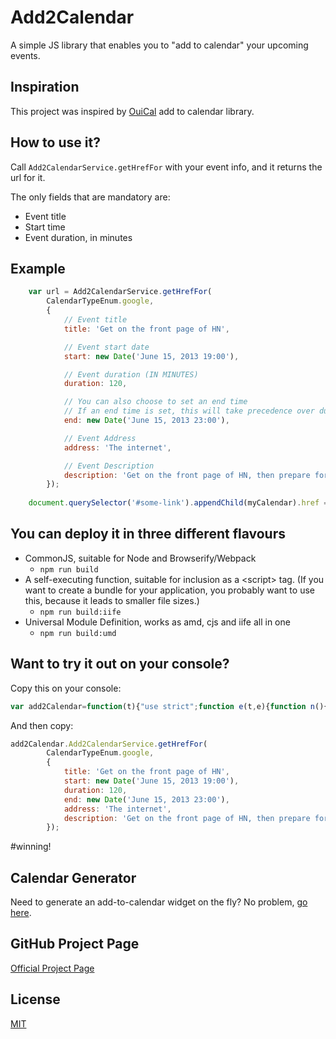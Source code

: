 # Add2Calendar

A simple JS library that enables you to "add to calendar" your upcoming events.

## Inspiration

This project was inspired by [OuiCal](https://github.com/carlsednaoui/add-to-calendar-buttons) add to calendar library.

## How to use it?

Call ```Add2CalendarService.getHrefFor``` with your event info, and it returns the url for it.

The only fields that are mandatory are:

  - Event title
  - Start time
  - Event duration, in minutes

## Example
```javascript
    var url = Add2CalendarService.getHrefFor(
    	CalendarTypeEnum.google, 
        {
			// Event title
          	title: 'Get on the front page of HN',

            // Event start date
            start: new Date('June 15, 2013 19:00'),

            // Event duration (IN MINUTES)
            duration: 120,

            // You can also choose to set an end time
            // If an end time is set, this will take precedence over duration
            end: new Date('June 15, 2013 23:00'),     

            // Event Address
            address: 'The internet',

            // Event Description
            description: 'Get on the front page of HN, then prepare for world domination.'      
    	});
        
   	document.querySelector('#some-link').appendChild(myCalendar).href = url;
```


## You can deploy it in three different flavours

*  CommonJS, suitable for Node and Browserify/Webpack
 	* ```npm run build```
* A self-executing function, suitable for inclusion as a \<script> tag. (If you want to create a bundle for your application, you probably want to use this, because it leads to smaller file sizes.)
	* ```npm run build:iife```
* Universal Module Definition, works as amd, cjs and iife all in one
	*  ```npm run build:umd```

## Want to try it out on your console?

Copy this on your console:


``` javascript
var add2Calendar=function(t){"use strict";function e(t,e){function n(){this.constructor=t}for(var r in e)e.hasOwnProperty(r)&&(t[r]=e[r]);t.prototype=null===e?Object.create(e):(n.prototype=e.prototype,new n)}var n=/-|:|\.\d+/g,r=function(){function t(t){this.event=t,this.startTime=this.formatTime(t.start),this.endTime=this.calculateEndTime(t)}return Object.defineProperty(t.prototype,"href",{get:function(){},enumerable:!0,configurable:!0}),t.prototype.formatTime=function(t){return t.toISOString().replace(n,"")},t.prototype.calculateEndTime=function(t){return t.end?this.formatTime(t.end):this.formatTime(new Date(t.start.getTime()+6e4*t.duration))},t}(),i=function(t){function n(e){t.call(this,e),this.event=e}return e(n,t),Object.defineProperty(n.prototype,"href",{get:function(){return encodeURI(["https://www.google.com/calendar/render?action=TEMPLATE","&text="+(this.event.title||""),"&dates="+(this.startTime||""),"/"+(this.endTime||""),"&details="+(this.event.description||""),"&location="+(this.event.address||""),"&sprop=&sprop=name:"].join(""))},enumerable:!0,configurable:!0}),n}(r),o=function(t){function n(e){t.call(this,e),this.event=e}return e(n,t),n.prototype.getYahooEventDuration=function(){var t=this.event.end?(this.event.end.getTime()-this.event.start.getTime())/6e4:this.event.duration;return(t<600?"0"+Math.floor(t/60):Math.floor(t/60)+"")+(t%60<10?"0"+t%60:t%60+"")},n.prototype.getSt=function(){return this.formatTime(new Date(this.event.start-6e4*this.event.start.getTimezoneOffset()))||""},Object.defineProperty(n.prototype,"href",{get:function(){return encodeURI(["http://calendar.yahoo.com/?v=60&view=d&type=20","&title="+(this.event.title||""),"&st="+this.getSt(),"&dur="+(this.getYahooEventDuration()||""),"&desc="+(this.event.description||""),"&in_loc="+(this.event.address||"")].join(""))},enumerable:!0,configurable:!0}),n}(r),a=function(t){function n(e){t.call(this,e),this.event=e}return e(n,t),Object.defineProperty(n.prototype,"href",{get:function(){return encodeURI("data:text/calendar;charset=utf8,"+["BEGIN:VCALENDAR","VERSION:2.0","BEGIN:VEVENT","URL:"+this.event.documentURL,"DTSTART:"+(this.startTime||""),"DTEND:"+(this.endTime||""),"SUMMARY:"+(this.event.title||""),"DESCRIPTION:"+(this.event.description||""),"LOCATION:"+(this.event.address||""),"END:VEVENT","END:VCALENDAR"].join("\n"))},enumerable:!0,configurable:!0}),n}(r),s=function(){function t(){}return t.getFor=function(e){return t._factory[e]},t.getHrefFor=function(e,n){return new(0,t._factory[e])(n).href},t._constructor=void(t._factory=[i,o,a,a]),t}();return t.Add2CalendarService=s,t}({});
```

And then copy:
```javascript
add2Calendar.Add2CalendarService.getHrefFor(
    	CalendarTypeEnum.google, 
        {			
          	title: 'Get on the front page of HN',
            start: new Date('June 15, 2013 19:00'),
            duration: 120,
            end: new Date('June 15, 2013 23:00'),
            address: 'The internet',
            description: 'Get on the front page of HN, then prepare for world domination.'      
    	});
```

\#winning!

## Calendar Generator
Need to generate an add-to-calendar widget on the fly? No problem, [go here](http://carlsednaoui.github.io/add-to-calendar-buttons/generator/generator.html).

## GitHub Project Page
[Official Project Page](http://carlsednaoui.github.io/ouical/)

## License
[MIT](http://opensource.org/licenses/MIT)